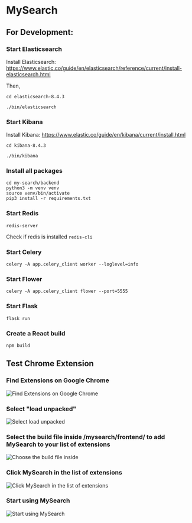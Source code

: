 # MySearch

## For Development:

### Start Elasticsearch

Install Elasticsearch: https://www.elastic.co/guide/en/elasticsearch/reference/current/install-elasticsearch.html

Then,
```
cd elasticsearch-8.4.3

./bin/elasticsearch
```

### Start Kibana

Install Kibana: https://www.elastic.co/guide/en/kibana/current/install.html

```
cd kibana-8.4.3

./bin/kibana
```

### Install all packages

```
cd my-search/backend
python3 -m venv venv
source venv/bin/activate
pip3 install -r requirements.txt
```
### Start Redis
```
redis-server
```

Check if redis is installed
```redis-cli```

### Start Celery
```
celery -A app.celery_client worker --loglevel=info
```

### Start Flower
```
celery -A app.celery_client flower --port=5555
```

### Start Flask
```
flask run
```

### Create a React build
```
npm build
```


## Test Chrome Extension

### Find Extensions on Google Chrome
![Find Extensions on Google Chrome](./assets/find_ext.png)

### Select "load unpacked"
![Select load unpacked](./assets/load_unpacked.png)

### Select the build file inside /mysearch/frontend/ to add MySearch to your list of extensions
![Choose the build file inside](./assets/mysearch_dp.png)

### Click MySearch in the list of extensions
![Click MySearch in the list of extensions](./assets/mysearch_pin.png)

### Start using MySearch
![Start using MySearch](./assets/mysearch_app.png)


